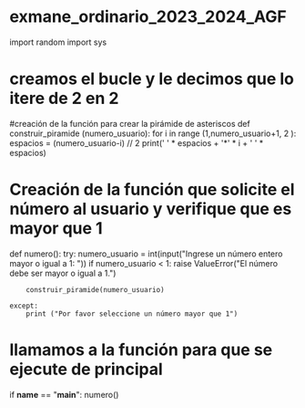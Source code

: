 # exmane_ordinario_2023_2024_AGF

import random
import sys

# creamos el bucle y le decimos que lo itere de 2 en 2 


#creación de la función para crear la pirámide de asteriscos
def construir_piramide (numero_usuario):
    for i in range (1,numero_usuario+1, 2 ):
        espacios = (numero_usuario-i) // 2 
        print(' ' * espacios + '*' * i + ' ' * espacios)

# Creación de la función que solicite el número al usuario y verifique que es mayor que 1
    
def numero():
    try:
        numero_usuario = int(input("Ingrese un número entero mayor o igual a 1: "))
        if numero_usuario < 1:
            raise ValueError("El número debe ser mayor o igual a 1.")
        
        construir_piramide(numero_usuario)

    except:
        print ("Por favor seleccione un número mayor que 1")


# llamamos a la función para que se ejecute de principal
if __name__ == "__main__":
    numero()

